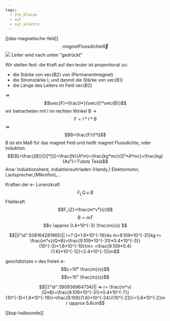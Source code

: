 ```yaml
---
tags:
  - 2te_Klasse
  - syt
  - syt_elektro
---
```

[[das-magnetische-feld]]
$$magnet Flussdichte \vec{R}$$
![](kraft%20wirkung%20im%20magnetischen%20Feld%2030-04-2024-57.excalidraw.svg)
Leiter wird nach unten "gedrückt"

Wir stellen fest: die Kraft auf den leuter ist proportional zu:
- die Stärke von vec{B2} von (Permanentmagnet)
- die Stromstärke I, und danmit die Stärke von vec{B1}
- die Länge des Leiters im Feld vec{B2}

⇒ 
$$\vec{F}=\frac{I*}{\vec{l}*\vec{B}}$$
wir betracheten mit l im rechten Winkel B →
$$F=I*l*B$$
⇒ $$B=\frac{F}{I*l}$$
B ist ein Maß für das magnet Feld und heißt magnet Flussdichte, oder Induktion
$$[B]=\frac{[B]}{[I]*[l]}=\frac{N}{A*m}=\frac{kg*mc}{S²*A*mc}=\frac{kg}{As²}=T\dots Tesla$$
Anw: Induktionsherd, induktionsuhrladen (Handy,) Elektromotor, Lautsprecher,(Mikrofon),...

Kraften der e-
Lorenzkraft $$F_{L}Q.v.B$$
Fliehkraft
$$F_{Z}=\frac{m*v²}{r}$$
$$B=mT$$
$$v \approx 0.4*10^{-3} \frac{m}{s} $$
```math
||{"id":508164281965}||

r=?
Q=1.6*10^{-19}As
m=9.109*10^{-31}kg
r= \frac{m*v}{Q*B}=\frac{9.109*10^{-31}*0.4*10^{-3}}{10^{-3}*1.6*10^{-10}}m=
=\frac{9.109*0.4}{1.6}*10^{-12}=2.4*10^{-12}m
```
geschätztzes v des freien e-
$$c=10⁸ \frac{m}{s}$$
$$v=10⁷ \frac{m}{s}$$
```math
||{"id":390936964734}||

⇒ 
r= \frac{m*v}{Q*B}=\frac{9.109*10^{-31}*0.4*10^{-7}}{10^{-3}*1.6*10^{-19}}=\frac{9.109}{1.6}*10^{-24}/{10^{-22}}=5.6*10^{-2}m
r \approx 5.6cm
```
[[bsp-halbsonde]]